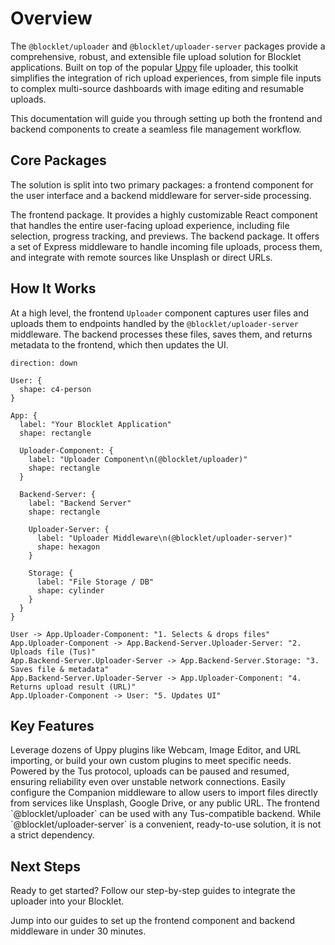 # Overview

The `@blocklet/uploader` and `@blocklet/uploader-server` packages provide a comprehensive, robust, and extensible file upload solution for Blocklet applications. Built on top of the popular [Uppy](https://uppy.io/) file uploader, this toolkit simplifies the integration of rich upload experiences, from simple file inputs to complex multi-source dashboards with image editing and resumable uploads.

This documentation will guide you through setting up both the frontend and backend components to create a seamless file management workflow.

## Core Packages

The solution is split into two primary packages: a frontend component for the user interface and a backend middleware for server-side processing.

<x-cards data-columns="2">
  <x-card data-title="@blocklet/uploader" data-icon="lucide:component">
    The frontend package. It provides a highly customizable React component that handles the entire user-facing upload experience, including file selection, progress tracking, and previews.
  </x-card>
  <x-card data-title="@blocklet/uploader-server" data-icon="lucide:server">
    The backend package. It offers a set of Express middleware to handle incoming file uploads, process them, and integrate with remote sources like Unsplash or direct URLs.
  </x-card>
</x-cards>

## How It Works

At a high level, the frontend `Uploader` component captures user files and uploads them to endpoints handled by the `@blocklet/uploader-server` middleware. The backend processes these files, saves them, and returns metadata to the frontend, which then updates the UI.

```d2
direction: down

User: {
  shape: c4-person
}

App: {
  label: "Your Blocklet Application"
  shape: rectangle

  Uploader-Component: {
    label: "Uploader Component\n(@blocklet/uploader)"
    shape: rectangle
  }

  Backend-Server: {
    label: "Backend Server"
    shape: rectangle

    Uploader-Server: {
      label: "Uploader Middleware\n(@blocklet/uploader-server)"
      shape: hexagon
    }

    Storage: {
      label: "File Storage / DB"
      shape: cylinder
    }
  }
}

User -> App.Uploader-Component: "1. Selects & drops files"
App.Uploader-Component -> App.Backend-Server.Uploader-Server: "2. Uploads file (Tus)"
App.Backend-Server.Uploader-Server -> App.Backend-Server.Storage: "3. Saves file & metadata"
App.Backend-Server.Uploader-Server -> App.Uploader-Component: "4. Returns upload result (URL)"
App.Uploader-Component -> User: "5. Updates UI"

```

## Key Features

<x-cards data-columns="2">
  <x-card data-title="Extensible Plugin System" data-icon="lucide:puzzle">
    Leverage dozens of Uppy plugins like Webcam, Image Editor, and URL importing, or build your own custom plugins to meet specific needs.
  </x-card>
  <x-card data-title="Resumable Uploads" data-icon="lucide:upload-cloud">
    Powered by the Tus protocol, uploads can be paused and resumed, ensuring reliability even over unstable network connections.
  </x-card>
  <x-card data-title="Remote Source Integration" data-icon="lucide:link">
    Easily configure the Companion middleware to allow users to import files directly from services like Unsplash, Google Drive, or any public URL.
  </x-card>
  <x-card data-title="Decoupled Architecture" data-icon="lucide:split">
    The frontend `@blocklet/uploader` can be used with any Tus-compatible backend. While `@blocklet/uploader-server` is a convenient, ready-to-use solution, it is not a strict dependency.
  </x-card>
</x-cards>

## Next Steps

Ready to get started? Follow our step-by-step guides to integrate the uploader into your Blocklet.

<x-card data-title="Getting Started" data-href="/getting-started" data-icon="lucide:rocket" data-cta="Start Building">
  Jump into our guides to set up the frontend component and backend middleware in under 30 minutes.
</x-card>